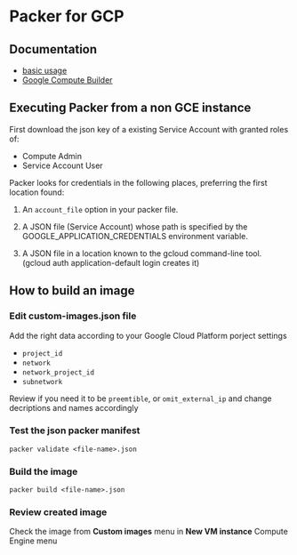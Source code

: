 # Packer for GCP

## Documentation 
* [basic usage](https://www.packer.io/intro/getting-started/build-image.html)
* [Google Compute Builder](https://www.packer.io/docs/builders/googlecompute.html)

## Executing Packer from a non GCE instance 

First download the json key of a existing Service Account with granted roles of:

* Compute Admin 
* Service Account User

Packer looks for credentials in the following places, preferring the first location found:

1. An `account_file` option in your packer file.

2. A JSON file (Service Account) whose path is specified by the GOOGLE_APPLICATION_CREDENTIALS environment variable.

3. A JSON file in a location known to the gcloud command-line tool. (gcloud auth application-default login creates it)


## How to build an image

### Edit custom-images.json file
Add the right data according to your Google Cloud Platform porject settings

* `project_id`
* `network`
* `network_project_id`
* `subnetwork`

Review if you need it to be `preemtible`, or `omit_external_ip` and change decriptions and names accordingly


### Test the json packer manifest
```
packer validate <file-name>.json
```

### Build the image
```
packer build <file-name>.json
```

### Review created image 
Check the image from **Custom images** menu in **New VM instance** Compute Engine menu
